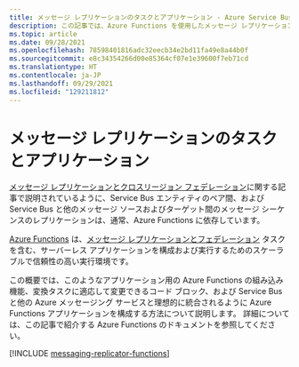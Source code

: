 ```yaml
---
title: メッセージ レプリケーションのタスクとアプリケーション - Azure Service Bus | Microsoft Docs
description: この記事では、Azure Functions を使用したメッセージ レプリケーション タスクとアプリケーションの構築の概要について説明します。
ms.topic: article
ms.date: 09/28/2021
ms.openlocfilehash: 78598401816adc32eecb34e2bd11fa49e8a44b0f
ms.sourcegitcommit: e8c34354266d00e85364cf07e1e39600f7eb71cd
ms.translationtype: HT
ms.contentlocale: ja-JP
ms.lasthandoff: 09/29/2021
ms.locfileid: "129211812"
---
```

# <a name="message-replication-tasks-and-applications"></a>メッセージ レプリケーションのタスクとアプリケーション

[メッセージ レプリケーションとクロスリージョン フェデレーション](service-bus-federation-overview.md)に関する記事で説明されているように、Service Bus エンティティのペア間、および Service Bus と他のメッセージ ソースおよびターゲット間のメッセージ シーケンスのレプリケーションは、通常、Azure Functions に依存しています。

[Azure Functions](../azure-functions/functions-overview.md) は、[メッセージ レプリケーションとフェデレーション](service-bus-federation-overview.md) タスクを含む、サーバーレス アプリケーションを構成および実行するためのスケーラブルで信頼性の高い実行環境です。

この概要では、このようなアプリケーション用の Azure Functions の組み込み機能、変換タスクに適応して変更できるコード ブロック、および Service Bus と他の Azure メッセージング サービスと理想的に統合されるように Azure Functions アプリケーションを構成する方法について説明します。 詳細については、この記事で紹介する Azure Functions のドキュメントを参照してください。

[!INCLUDE [messaging-replicator-functions](../../includes/messaging-replicator-functions.md)]

